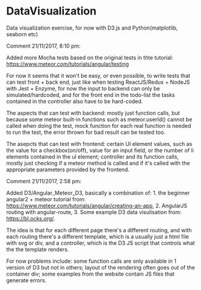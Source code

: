 # DataVisualization
Data visualization exercise, for now with D3.js and Python(matplotlib, seaborn etc)

Comment 21/11/2017, 8:10 pm:

Added more Mocha tests based on the original tests in thte tutorial: https://www.meteor.com/tutorials/angular/testing

For now it seems that it won't be easy, or even possible, to write tests that can test front + back end, just like when testing ReactJS/Redux + NodeJS with Jest + Enzyme, for now the input to backend can only be simulated/hardcoded, and for the front end in the todo-list the tasks contained in the controller also have to be hard-coded.

The aspects that can test with backend: mostly just function calls, but because some meteor built-in functions such as meteor.userId() cannot be called when doing the test, mock function for each real function is needed to run the test, the error thrown for bad result can be tested too.

The asepcts that can test with frontend: certain UI element values, such as the value for a checkbox(on/off), value for an input field, or the number of li elements contained in the ul element; controller and its function calls, mostly just checking if a meteor method is called and if it's called with the appropriate parameters provided by the frontend.

Comment 21/11/2017, 2:58 pm:

Added D3/Angular_Meteor_D3, basically a combination of: 1. the beginner angular2 + meteor tutorial from: https://www.meteor.com/tutorials/angular/creating-an-app, 2. AngularJS routing with angular-route, 3. Some example D3 data visulisation from: https://bl.ocks.org/. 

The idea is that for each different page there's a different routing, and with each routing there's a different template, which is a usually just a html file with svg or div, and a controller, which is the D3 JS script that controls what the the template renders. 

For now problems include: some function calls are only available in 1 version of D3 but not in others; layout of the rendering often goes out of the container div; some examples from the website contain JS files that generate errors. 
